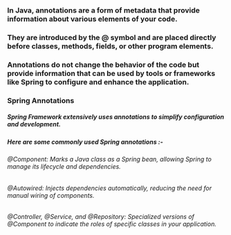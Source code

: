 ### In Java, annotations are a form of metadata that provide information about various elements of your code.
### They are introduced by the @ symbol and are placed directly before classes, methods, fields, or other program elements.
### Annotations do not change the behavior of the code but provide information that can be used by tools or frameworks like Spring to configure and enhance the application.

### Spring Annotations

##### Spring Framework extensively uses annotations to simplify configuration and development.

##### Here are some commonly used Spring annotations :-
###### @Component: Marks a Java class as a Spring bean, allowing Spring to manage its lifecycle and dependencies.
###### @Autowired: Injects dependencies automatically, reducing the need for manual wiring of components.
###### @Controller, @Service, and @Repository: Specialized versions of @Component to indicate the roles of specific classes in your application.
